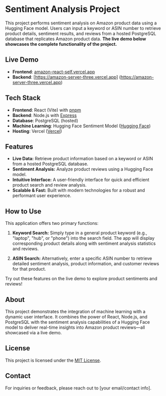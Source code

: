 # Sentiment Analysis Project

This project performs sentiment analysis on Amazon product data using a Hugging Face model. Users can input a keyword or ASIN number to retrieve product details, sentiment results, and reviews from a hosted PostgreSQL database that replicates Amazon product data. **The live demo below showcases the complete functionality of the project.**

## Live Demo

- **Frontend**: [amazon-react-self.vercel.app](https://amazon-react-self.vercel.app)
- **Backend**: [https://amazon-server-three.vercel.app] (https://amazon-server-three.vercel.app)

## Tech Stack

- **Frontend**: React (Vite) with [pnpm](https://pnpm.io/)
- **Backend**: Node.js with [Express](https://expressjs.com/)
- **Database**: PostgreSQL (hosted)
- **Machine Learning**: Hugging Face Sentiment Model ([Hugging Face](https://huggingface.co/))
- **Hosting**: Vercel ([Vercel](https://vercel.com/))

## Features

- **Live Data:** Retrieve product information based on a keyword or ASIN from a hosted PostgreSQL database.
- **Sentiment Analysis:** Analyze product reviews using a Hugging Face model.
- **Intuitive Interface:** A user-friendly interface for quick and efficient product search and review analysis.
- **Scalable & Fast:** Built with modern technologies for a robust and performant user experience.

## How to Use

This application offers two primary functions:

1. **Keyword Search:** Simply type in a general product keyword (e.g., "laptop", "hub", or "phone") into the search field. The app will display corresponding product details along with sentiment analysis statistics and reviews.

2. **ASIN Search:** Alternatively, enter a specific ASIN number to retrieve detailed sentiment analysis, product information, and customer reviews for that product.

Try out these features on the live demo to explore product sentiments and reviews!

## About

This project demonstrates the integration of machine learning with a dynamic user interface. It combines the power of React, Node.js, and PostgreSQL with the sentiment analysis capabilities of a Hugging Face model to deliver real-time insights into Amazon product reviews—all showcased via a live demo.

## License

This project is licensed under the [MIT License](LICENSE).

## Contact

For inquiries or feedback, please reach out to [your email/contact info].
